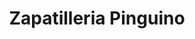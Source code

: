 ---
title: "Zapatilleria Pinguino"
url: /san-fernando-del-valle-de-catamarca/zapatilleria-pinguino/
shop: Schuhe
---